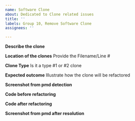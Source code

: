 ```yaml
---
name: Software Clone
about: Dedicated to Clone related issues
title: ''
labels: Group 10, Remove Software Clone
assignees: ''

---
```


**Describe the clone**

**Location of the clones**
Provide the Filename/Line #

**Clone Type**
Is it a type #1 or #2 clone

**Expected outcome**
Illustrate how the clone will be refactored

**Screenshot from pmd detection**

**Code before refactoring**

**Code after refactoring**

**Screenshot from pmd after resolution**
